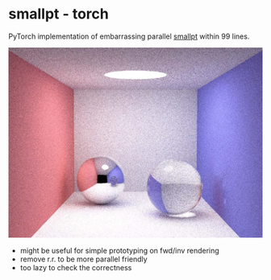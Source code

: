 # smallpt - torch

PyTorch implementation of embarrassing parallel [smallpt](https://www.kevinbeason.com/smallpt/https://) within 99 lines.

![teaser](https://github.com/SuikaSibyl/smallpt-torch/blob/main/teaser.jpg)

- might be useful for simple prototyping on fwd/inv rendering
- remove r.r. to be more parallel friendly
- too lazy to check the correctness
